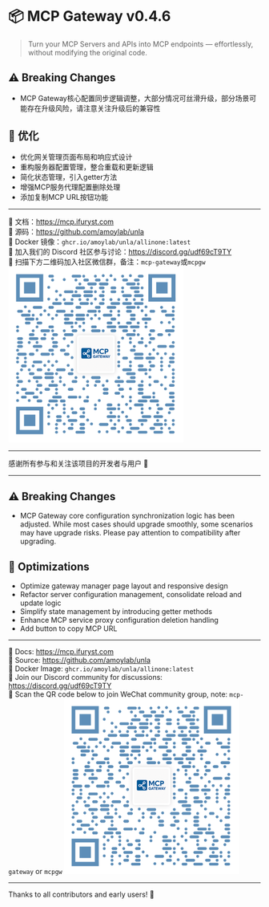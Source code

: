 # 📦 MCP Gateway v0.4.6

> Turn your MCP Servers and APIs into MCP endpoints — effortlessly, without modifying the original code.

## ⚠️ Breaking Changes

- MCP Gateway核心配置同步逻辑调整，大部分情况可丝滑升级，部分场景可能存在升级风险，请注意关注升级后的兼容性

## 🔧 优化

- 优化网关管理页面布局和响应式设计
- 重构服务器配置管理，整合重载和更新逻辑
- 简化状态管理，引入getter方法
- 增强MCP服务代理配置删除处理
- 添加复制MCP URL按钮功能

---

📘 文档：https://mcp.ifuryst.com  
🐙 源码：https://github.com/amoylab/unla  
🐳 Docker 镜像：`ghcr.io/amoylab/unla/allinone:latest`  
💬 加入我们的 Discord 社区参与讨论：https://discord.gg/udf69cT9TY  
🔗 扫描下方二维码加入社区微信群，备注：`mcp-gateway`或`mcpgw`
<img src="https://github.com/amoylab/unla/blob/main/web/public/wechat-qrcode.png" alt="微信群二维码" width="350" height="350" />

---

感谢所有参与和关注该项目的开发者与用户 💖

---

## ⚠️ Breaking Changes

- MCP Gateway core configuration synchronization logic has been adjusted. While most cases should upgrade smoothly, some scenarios may have upgrade risks. Please pay attention to compatibility after upgrading.

## 🔧 Optimizations

- Optimize gateway manager page layout and responsive design
- Refactor server configuration management, consolidate reload and update logic
- Simplify state management by introducing getter methods
- Enhance MCP service proxy configuration deletion handling
- Add button to copy MCP URL

---

📘 Docs: https://mcp.ifuryst.com  
🐙 Source: https://github.com/amoylab/unla  
🐳 Docker Image: `ghcr.io/amoylab/unla/allinone:latest`  
💬 Join our Discord community for discussions: https://discord.gg/udf69cT9TY  
🔗 Scan the QR code below to join WeChat community group, note: `mcp-gateway` or `mcpgw`
<img src="https://github.com/amoylab/unla/blob/main/web/public/wechat-qrcode.png" alt="WeChat QR Code" width="350" height="350" />

---

Thanks to all contributors and early users! 💖 